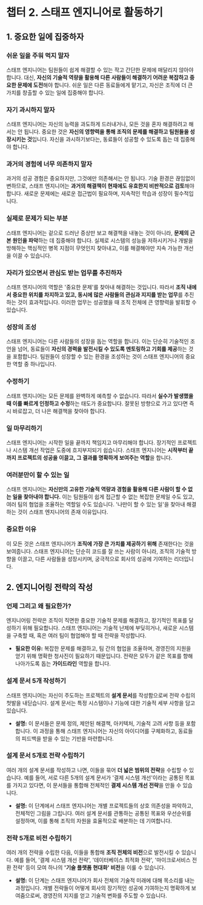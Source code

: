 # 챕터 2. 스태프 엔지니어로 활동하기

## 1. 중요한 일에 집중하자
### 쉬운 일을 주워 먹지 말자
스태프 엔지니어는 팀원들이 쉽게 해결할 수 있는 작고 간단한 문제에 매달리지 않아야 합니다. 대신, **자신의 기술적 역량을 활용해 다른 사람들이 해결하기 어려운 복잡하고 중요한 문제에 도전**해야 합니다. 쉬운 일은 다른 동료들에게 맡기고, 자신은 조직에 더 큰 가치를 창출할 수 있는 일에 집중해야 합니다.

### 자기 과시하지 말자
스태프 엔지니어는 자신의 능력을 과도하게 드러내거나, 모든 것을 혼자 해결하려고 해서는 안 됩니다. 중요한 것은 **자신의 영향력을 통해 조직의 문제를 해결하고 팀원들을 성장시키는 것**입니다. 자신을 과시하기보다는, 동료들이 성공할 수 있도록 돕는 데 집중해야 합니다.

### 과거의 경험에 너무 의존하지 말자
과거의 성공 경험은 중요하지만, 그것에만 의존해서는 안 됩니다. 기술 환경은 끊임없이 변하므로, 스태프 엔지니어는 **과거의 해결책이 현재에도 유효한지 비판적으로 검토**해야 합니다. 새로운 문제에는 새로운 접근법이 필요하며, 지속적인 학습과 성장이 필수적입니다.

### 실제로 문제가 되는 부분
스태프 엔지니어는 겉으로 드러난 증상만 보고 해결책을 내놓는 것이 아니라, **문제의 근본 원인을 파악**하는 데 집중해야 합니다. 실제로 시스템의 성능을 저하시키거나 개발을 방해하는 핵심적인 병목 지점이 무엇인지 찾아내고, 이를 해결해야만 지속 가능한 개선을 이끌 수 있습니다.

### 자리가 있으면서 관심도 받는 업무를 추진하자
스태프 엔지니어의 역할은 '중요한 문제'를 찾아내 해결하는 것입니다. 따라서 **조직 내에서 중요한 위치를 차지하고 있고, 동시에 많은 사람들의 관심과 지지를 받는 업무**를 추진하는 것이 효과적입니다. 이러한 업무는 성공했을 때 조직 전체에 큰 영향력을 발휘할 수 있습니다.

### 성장의 조성
스태프 엔지니어는 다른 사람들의 성장을 돕는 역할을 합니다. 이는 단순히 기술적인 조언을 넘어, 동료들이 **자신의 경력을 발전시킬 수 있도록 멘토링하고 기회를 제공**하는 것을 포함합니다. 팀원들이 성장할 수 있는 환경을 조성하는 것이 스태프 엔지니어의 중요한 역할 중 하나입니다.

### 수정하기
스태프 엔지니어는 모든 문제를 완벽하게 예측할 수 없습니다. 따라서 **실수가 발생했을 때 이를 빠르게 인정하고 수정**하는 태도가 중요합니다. 잘못된 방향으로 가고 있다면 즉시 바로잡고, 더 나은 해결책을 찾아야 합니다.

### 일 마무리하기
스태프 엔지니어는 시작한 일을 끝까지 책임지고 마무리해야 합니다. 장기적인 프로젝트나 시스템 개선 작업은 도중에 흐지부지되기 쉽습니다. 스태프 엔지니어는 **시작부터 끝까지 프로젝트의 성공을 이끌고, 그 결과를 명확하게 보여주는 역할**을 합니다.

### 여러분만이 할 수 있는 일
스태프 엔지니어는 **자신만의 고유한 기술적 역량과 경험을 활용해 다른 사람이 할 수 없는 일을 찾아내야 합니다.** 이는 팀원들이 쉽게 접근할 수 없는 복잡한 문제일 수도 있고, 여러 팀의 협업을 조율하는 역할일 수도 있습니다. '나만이 할 수 있는 일'을 찾아내 해결하는 것이 스태프 엔지니어의 존재 이유입니다.

### 중요한 이유
이 모든 것은 스태프 엔지니어가 **조직에 가장 큰 가치를 제공하기 위해** 존재한다는 것을 보여줍니다. 스태프 엔지니어는 단순히 코드를 잘 쓰는 사람이 아니라, 조직의 기술적 방향을 이끌고, 다른 사람들을 성장시키며, 궁극적으로 회사의 성공에 기여하는 리더입니다.


## 2. 엔지니어링 전략의 작성
### 언제 그리고 왜 필요한가?
엔지니어링 전략은 조직이 직면한 중요한 기술적 문제를 해결하고, 장기적인 목표를 달성하기 위해 필요합니다. 스태프 엔지니어는 기술적 난제에 부딪히거나, 새로운 시스템을 구축할 때, 혹은 여러 팀이 협업해야 할 때 전략을 작성합니다.
- **필요한 이유:** 복잡한 문제를 해결하고, 팀 간의 협업을 조율하며, 경영진의 지원을 얻기 위해 명확한 청사진이 필요하기 때문입니다. 전략은 모두가 같은 목표를 향해 나아가도록 돕는 **가이드라인** 역할을 합니다.

### 설계 문서 5개 작성하기
스태프 엔지니어는 자신이 주도하는 프로젝트의 **설계 문서**를 작성함으로써 전략 수립의 첫발을 내딛습니다. 설계 문서는 특정 시스템이나 기능에 대한 기술적 세부 사항을 담고 있습니다.
- **설명:** 이 문서들은 문제 정의, 제안된 해결책, 아키텍처, 기술적 고려 사항 등을 포함합니다. 이 과정을 통해 스태프 엔지니어는 자신의 아이디어를 구체화하고, 동료들의 피드백을 받을 수 있는 기반을 마련합니다.

### 설계 문서 5개로 전략 수립하기
여러 개의 설계 문서를 작성하고 나면, 이들을 묶어 **더 넓은 범위의 전략**을 수립할 수 있습니다. 예를 들어, 서로 다른 5개의 설계 문서가 '결제 시스템 개선'이라는 공통된 목표를 가지고 있다면, 이 문서들을 통합해 전체적인 **결제 시스템 개선 전략**을 만들 수 있습니다.
- **설명:** 이 단계에서 스태프 엔지니어는 개별 프로젝트들의 상호 의존성을 파악하고, 전체적인 그림을 그립니다. 여러 설계 문서를 관통하는 공통된 목표와 우선순위를 설정하며, 이를 통해 조직의 자원을 효율적으로 배분하는 데 기여합니다.

### 전략 5개로 비전 수립하기
여러 개의 전략을 수립한 다음, 이들을 통합해 **조직 전체의 비전**으로 발전시킬 수 있습니다. 예를 들어, '결제 시스템 개선 전략', '데이터베이스 최적화 전략', '마이크로서비스 전환 전략' 등이 모여 하나의 **'기술 플랫폼 현대화' 비전**을 이룰 수 있습니다.
- **설명:** 이 단계는 스태프 엔지니어가 회사 전체의 기술적 미래에 대해 목소리를 내는 과정입니다. 개별 전략들이 어떻게 회사의 장기적인 성공에 기여하는지 명확하게 보여줌으로써, 경영진의 지지를 얻고 기술적 변화를 주도할 수 있습니다.



